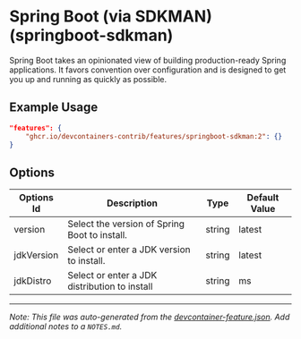 
# Spring Boot (via SDKMAN) (springboot-sdkman)

Spring Boot takes an opinionated view of building production-ready Spring
applications. It favors convention over configuration and is designed to get you
up and running as quickly as possible.

## Example Usage

```json
"features": {
    "ghcr.io/devcontainers-contrib/features/springboot-sdkman:2": {}
}
```

## Options

| Options Id | Description | Type | Default Value |
|-----|-----|-----|-----|
| version | Select the version of Spring Boot to install. | string | latest |
| jdkVersion | Select or enter a JDK version to install. | string | latest |
| jdkDistro | Select or enter a JDK distribution to install | string | ms |



---

_Note: This file was auto-generated from the [devcontainer-feature.json](https://github.com/devcontainers-contrib/features/blob/main/src/springboot-sdkman/devcontainer-feature.json).  Add additional notes to a `NOTES.md`._
